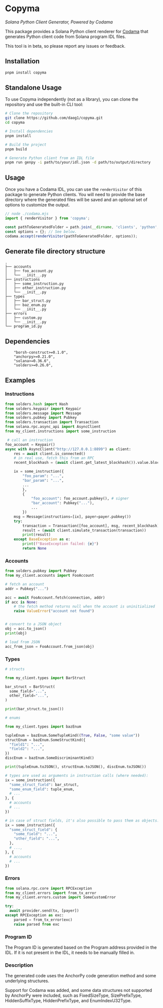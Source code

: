 # Copyma

_Solana Python Client Generator, Powered by Codama_

This package provides a Solana Python client renderer for [Codama](https://github.com/codama-idl/codama)  that generates Python client code from Solana program IDL files.

This tool is in beta, so please report any issues or feedback.

## Installation

```sh
pnpm install copyma
```

## Standalone Usage

To use Copyma independently (not as a library), you can clone the repository and use the built-in CLI tool:

```sh
# Clone the repository
git clone https://github.com/daog1/copyma.git
cd copyma

# Install dependencies
pnpm install

# Build the project
pnpm build

# Generate Python client from an IDL file
pnpm run genpy -i path/to/your/idl.json -d path/to/output/directory
```

## Usage

Once you have a Codama IDL, you can use the `renderVisitor` of this package to generate Python clients. You will need to provide the base directory where the generated files will be saved and an optional set of options to customize the output.

```ts
// node ./codama.mjs
import { renderVisitor } from 'copyma';

const pathToGeneratedFolder = path.join(__dirname, 'clients', 'python', 'src', 'generated');
const options = {}; // See below.
codama.accept(renderVisitor(pathToGeneratedFolder, options));
```

## Generate file directory structure

```
.
├── accounts
│   ├── foo_account.py
│   └── __init__.py
├── instructions
│   ├── some_instruction.py
│   ├── other_instruction.py
│   └── __init__.py
├── types
│   ├── bar_struct.py
│   ├── baz_enum.py
│   └── __init__.py
├── errors
│   ├── custom.py
│   └── __init__.py
└── program_id.py
```

## Dependencies

```
    "borsh-construct>=0.1.0",
    "anchorpy>=0.21.0",
    "solana>=0.36.6",
    "solders>=0.26.0",
```

## Examples

### Instructions

```python
from solders.hash import Hash
from solders.keypair import Keypair
from solders.message import Message
from solders.pubkey import Pubkey
from solders.transaction import Transaction
from solana.rpc.async_api import AsyncClient
from my_client.instructions import some_instruction

 # call an instruction
foo_account = Keypair()
async with AsyncClient("http://127.0.0.1:8899") as client:
    res = await client.is_connected()
    # in real use, fetch this from an RPC
    recent_blockhash = (await client.get_latest_blockhash()).value.blockhash

    ix = some_instruction({
        "foo_param": "...",
        "bar_param": "...",
        ...
        },
        {
            "foo_account": foo_account.pubkey(), # signer
            "bar_account": Pubkey("..."),
            ...
        })
    msg = Message(instructions=[ix], payer=payer.pubkey())
    try:
        transaction = Transaction([foo_account], msg, recent_blockhash)
        result = (await client.simulate_transaction(transaction))
        print(result)
    except BaseException as e:
        print(f"BaseException failed: {e}")
        return None

```

### Accounts

```python
from solders.pubkey import Pubkey
from my_client.accounts import FooAccount

# fetch an account
addr = Pubkey("...")

acc = await FooAccount.fetch(connection, addr)
if acc is None:
    # the fetch method returns null when the account is uninitialized
    raise ValueError("account not found")


# convert to a JSON object
obj = acc.to_json()
print(obj)

# load from JSON
acc_from_json = FooAccount.from_json(obj)
```

### Types

```python
# structs

from my_client.types import BarStruct

bar_struct = BarStruct(
  some_field="...",
  other_field="...",
)

print(bar_struct.to_json())
```

```python
# enums

from my_client.types import bazEnum

tupleEnum = bazEnum.SomeTupleKind((True, False, "some value"))
structEnum = bazEnum.SomeStructKind({
  "field1": "...",
  "field2": "...",
})
discEnum = bazEnum.SomeDiscriminantKind()

print(tupleEnum.toJSON(), structEnum.toJSON(), discEnum.toJSON())
```

```python
# types are used as arguments in instruction calls (where needed):
ix = some_instruction({
  "some_struct_field": bar_struct,
  "some_enum_field": tuple_enum,
  # ...
}, {
  # accounts
  # ...
})

# in case of struct fields, it's also possible to pass them as objects:
ix = some_instruction({
  "some_struct_field": {
    "some_field": "...",
    "other_field": "...",
  },
  # ...,
}, {
  # accounts
  # ...
})
```

### Errors

```python
from solana.rpc.core import RPCException
from my_client.errors import from_tx_error
from my_client.errors.custom import SomeCustomError

try:
  await provider.send(tx, [payer])
except RPCException as exc:
    parsed = from_tx_error(exc)
    raise parsed from exc
```

### Program ID

The Program ID is generated based on the Program address provided in the IDL. If it is not present in the IDL, it needs to be manually filled in.

### Description

The generated code uses the AnchorPy code generation method and some underlying structures.

Support for Codama was added, and some data structures not supported by AnchorPy were included, such as FixedSizeType, SizePrefixType, HiddenSuffixType, HiddenPrefixType, and EnumIndexU32Type.
